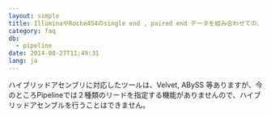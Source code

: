 ```yaml
---
layout: simple
title: IlluminaやRoche454のsingle end , paired end データを組み合わせての、アセンブリは可能ですか？
category: faq
db:
  - pipeline
date: 2014-08-27T11:49:31
lang: ja
---
```




ハイブリッドアセンブリに対応したツールは、Velvet, ABySS 等ありますが、今のところPipelineでは２種類のリードを指定する機能がありませんので、ハイブリッドアセンブルを行うことはできません。